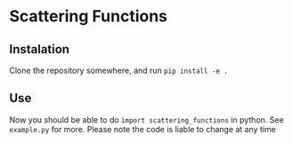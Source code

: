 # Scattering Functions

## Instalation
Clone the repository somewhere, and run `pip install -e .`

## Use
Now you should be able to do `import scattering_functions` in python. See `example.py` for more. Please note the code is liable to change at any time